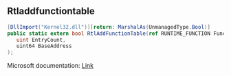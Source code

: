## Rtladdfunctiontable

```csharp
[DllImport("Kernel32.dll")][return: MarshalAs(UnmanagedType.Bool)]
public static extern bool RtlAddFunctionTable(ref RUNTIME_FUNCTION FunctionTable,
   uint EntryCount,
   uint64 BaseAddress
);
```

Microsoft documentation: [Link](https://learn.microsoft.com/en-us/windows/win32/api/winnt/nf-winnt-rtladdfunctiontable)
